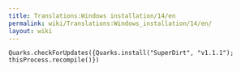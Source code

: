 ```yaml
---
title: Translations:Windows installation/14/en
permalink: wiki/Translations:Windows_installation/14/en/
layout: wiki
---
```


    Quarks.checkForUpdates({Quarks.install("SuperDirt", "v1.1.1"); thisProcess.recompile()})
